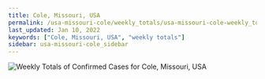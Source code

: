 ```yaml
---
title: Cole, Missouri, USA
permalink: /usa-missouri-cole/weekly_totals/usa-missouri-cole-weekly_totals.html
last_updated: Jan 10, 2022
keywords: ["Cole, Missouri, USA", "weekly totals"]
sidebar: usa-missouri-cole_sidebar
---
```


![Weekly Totals of Confirmed Cases for Cole, Missouri, USA](/covid_tracker/images/graphs/usa-missouri-cole-weekly_totals_graph.png)
